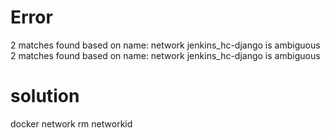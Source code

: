 # Error

2 matches found based on name: network jenkins_hc-django is ambiguous
2 matches found based on name: network jenkins_hc-django is ambiguous

# solution

docker network rm networkid
